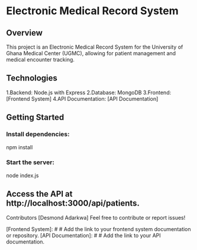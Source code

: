 # Electronic Medical Record System
## Overview
This project is an Electronic Medical Record System for the University of Ghana Medical Center (UGMC), allowing for patient management and medical encounter tracking.

## Technologies
1.Backend: Node.js with Express
2.Database: MongoDB
3.Frontend: [Frontend System]
4.API Documentation: [API Documentation]

## Getting Started
### Install dependencies:
npm install

### Start the server:
node index.js

## Access the API at http://localhost:3000/api/patients.

Contributors
[Desmond Adarkwa]
Feel free to contribute or report issues!

[Frontend System]: # # Add the link to your frontend system documentation or repository.
[API Documentation]: # # Add the link to your API documentation.


